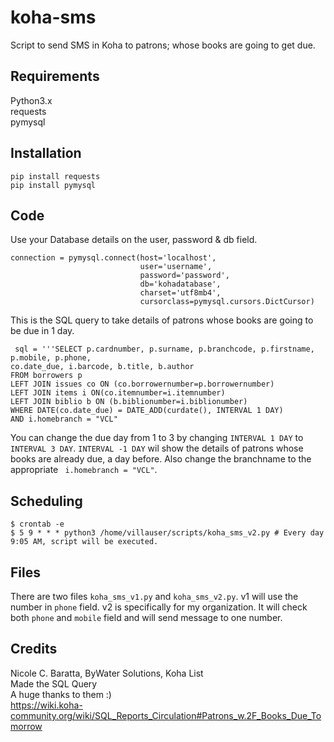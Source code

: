 # koha-sms
Script to send SMS in Koha to patrons; whose books are going to get due.
## Requirements
Python3.x <br>
requests <br>
pymysql <br>

## Installation
```
pip install requests
pip install pymysql
```
## Code
Use your Database details on the user, password & db field.
```
connection = pymysql.connect(host='localhost',
                             user='username',
                             password='password',
                             db='kohadatabase',
                             charset='utf8mb4',
                             cursorclass=pymysql.cursors.DictCursor)
 ```
 This is the SQL query to take details of patrons whose books are going to be due in 1 day.
 
 ```
  sql = '''SELECT p.cardnumber, p.surname, p.branchcode, p.firstname, p.mobile, p.phone,
 co.date_due, i.barcode, b.title, b.author
FROM borrowers p 
LEFT JOIN issues co ON (co.borrowernumber=p.borrowernumber) 
LEFT JOIN items i ON(co.itemnumber=i.itemnumber)
LEFT JOIN biblio b ON (b.biblionumber=i.biblionumber)
WHERE DATE(co.date_due) = DATE_ADD(curdate(), INTERVAL 1 DAY)
 AND i.homebranch = "VCL" 
 ```
 You can change the due day from 1 to 3 by changing `INTERVAL 1 DAY` to `INTERVAL 3 DAY`. `INTERVAL -1 DAY` wil show the details of patrons whose books are already due, a day before. Also change the branchname to the appropriate ` i.homebranch = "VCL"`.
 
 ## Scheduling
 ```
 $ crontab -e
 $ 5 9 * * * python3 /home/villauser/scripts/koha_sms_v2.py # Every day 9:05 AM, script will be executed.
```

 ## Files
 There are two files `koha_sms_v1.py` and `koha_sms_v2.py`. v1 will use the number in `phone` field. v2 is specifically for my organization. It will check both `phone` and `mobile` field and will send message to one number. 
 
 ## Credits
 Nicole C. Baratta, ByWater Solutions, Koha List <br>
 Made the SQL Query  <br>
 A huge thanks to them :) <br>
 https://wiki.koha-community.org/wiki/SQL_Reports_Circulation#Patrons_w.2F_Books_Due_Tomorrow
